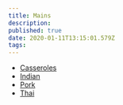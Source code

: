 ```yaml
---
title: Mains
description:
published: true
date: 2020-01-11T13:15:01.579Z
tags:
---
```


- [Casseroles](mains/casseroles)
- [Indian](mains/indian)
- [Pork](mains/pork)
- [Thai](mains/thai)
